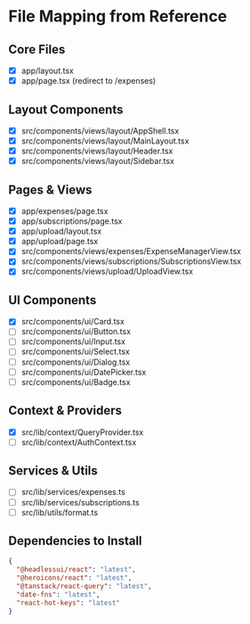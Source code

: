 # File Mapping from Reference

## Core Files
- [x] app/layout.tsx
- [x] app/page.tsx (redirect to /expenses)

## Layout Components
- [x] src/components/views/layout/AppShell.tsx
- [x] src/components/views/layout/MainLayout.tsx
- [x] src/components/views/layout/Header.tsx
- [x] src/components/views/layout/Sidebar.tsx

## Pages & Views
- [x] app/expenses/page.tsx
- [x] app/subscriptions/page.tsx
- [x] app/upload/layout.tsx
- [x] app/upload/page.tsx
- [x] src/components/views/expenses/ExpenseManagerView.tsx
- [x] src/components/views/subscriptions/SubscriptionsView.tsx
- [x] src/components/views/upload/UploadView.tsx

## UI Components
- [x] src/components/ui/Card.tsx
- [ ] src/components/ui/Button.tsx
- [ ] src/components/ui/Input.tsx
- [ ] src/components/ui/Select.tsx
- [ ] src/components/ui/Dialog.tsx
- [ ] src/components/ui/DatePicker.tsx
- [ ] src/components/ui/Badge.tsx

## Context & Providers
- [x] src/lib/context/QueryProvider.tsx
- [ ] src/lib/context/AuthContext.tsx

## Services & Utils
- [ ] src/lib/services/expenses.ts
- [ ] src/lib/services/subscriptions.ts
- [ ] src/lib/utils/format.ts

## Dependencies to Install
```json
{
  "@headlessui/react": "latest",
  "@heroicons/react": "latest",
  "@tanstack/react-query": "latest",
  "date-fns": "latest",
  "react-hot-keys": "latest"
}
``` 